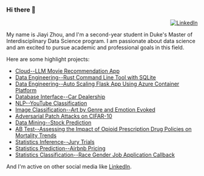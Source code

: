 ### Hi there 👋
<div align="right"> 

  [![LinkedIn](https://img.shields.io/badge/linkedin-%230077B5.svg?style=for-the-badge&logo=linkedin&logoColor=white)](https://www.linkedin.com/in/jiayi-zhou-0b6805197/)

</div>
My name is Jiayi Zhou, and I'm a second-year student in Duke's Master of Interdisciplinary Data Science program. I am passionate about data science and am excited to pursue academic and professional goals in this field.

Here are some highlight projects:
* [Cloud--LLM Movie Recommendation App](https://gitlab.com/jeremymtan/jjta-cloud-final)
* [Data Engineering--Rust Command Line Tool with SQLite](https://github.com/JiayiZhou36/Fall2023_IDS706_IndividualProject2_JiayiZhou)
* [Data Engineering--Auto Scaling Flask App Using Azure Container Platform](https://github.com/JiayiZhou36/DE_team_project)
* [Database Interface--Car Dealership](https://github.com/JiayiZhou36/DatabaseManagementProject)
* [NLP--YouTube Classification](https://github.com/JiayiZhou36/Fall2023_IDS703_FinalProject)
* [Image Classification--Art by Genre and Emotion Evoked](https://github.com/JiayiZhou36/Classifying-Art-by-Genre-and-Emotion-Evoked)
* [Adversarial Patch Attacks on CIFAR-10](https://github.com/jiwonny29/Deep_learning_final)
* [Data Mining--Stock Prediction](https://github.com/JiayiZhou36/DataMiningProject)
* [AB Test--Assessing the Impact of Opioid Prescription Drug Policies on Mortality Trends](https://github.com/JiayiZhou36/opioid-2023-group-8-final-opioid)
* [Statistics Inference--Jury Trials](https://github.com/JiayiZhou36/StatisticsCapstone)
* [Statistics Prediction--Airbnb Pricing](https://github.com/JiayiZhou36/Fall2023_IDS702_IndividualAnalysis_1)
* [Statistics Classification--Race Gender Job Application Callback](https://github.com/JiayiZhou36/Fall2023_IDS702_IndividualAnalysis_2)

And I'm active on other social media like [LinkedIn](https://www.linkedin.com/in/jiayi-zhou-0b6805197/).

<!--
**JiayiZhou36/JiayiZhou36** is a ✨ _special_ ✨ repository because its `README.md` (this file) appears on your GitHub profile.

Here are some ideas to get you started:

- 🔭 I’m currently working on ...
- 🌱 I’m currently learning ...
- 👯 I’m looking to collaborate on ...
- 🤔 I’m looking for help with ...
- 💬 Ask me about ...
- 📫 How to reach me: ...
- 😄 Pronouns: ...
- ⚡ Fun fact: ...
-->

